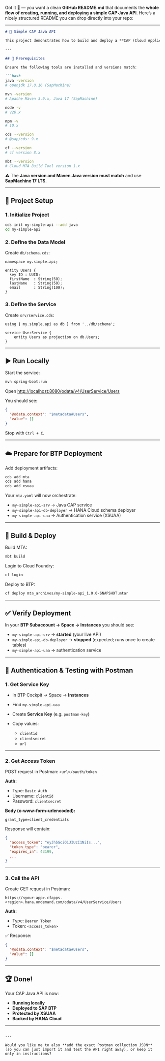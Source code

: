Got it 🚀 — you want a clean **GitHub README.md** that documents the **whole flow of creating, running, and deploying a simple CAP Java API**.
Here’s a nicely structured README you can drop directly into your repo:

---

````markdown
# 🚀 Simple CAP Java API

This project demonstrates how to build and deploy a **CAP (Cloud Application Programming) Java service** to **SAP BTP** with persistence in **SAP HANA Cloud** and authentication via **XSUAA**.

---

## 📌 Prerequisites

Ensure the following tools are installed and versions match:

```bash
java -version
# openjdk 17.0.16 (SapMachine)

mvn -version
# Apache Maven 3.9.x, Java 17 (SapMachine)

node -v
# v20.x

npm -v
# 10.x

cds --version
# @sap/cds: 9.x

cf --version
# cf version 8.x

mbt --version
# Cloud MTA Build Tool version 1.x
````

⚠️ The **Java version and Maven Java version must match** and use **SapMachine 17 LTS**.

---

## 📂 Project Setup

### 1. Initialize Project

```bash
cds init my-simple-api --add java
cd my-simple-api
```

### 2. Define the Data Model

Create `db/schema.cds`:

```cds
namespace my.simple.api;

entity Users {
  key ID : UUID;
  firstName  : String(50);
  lastName   : String(50);
  email      : String(100);
}
```

### 3. Define the Service

Create `srv/service.cds`:

```cds
using { my.simple.api as db } from '../db/schema';

service UserService {
    entity Users as projection on db.Users;
}
```

---

## ▶️ Run Locally

Start the service:

```bash
mvn spring-boot:run
```

Open [http://localhost:8080/odata/v4/UserService/Users](http://localhost:8080/odata/v4/UserService/Users)

You should see:

```json
{
  "@odata.context": "$metadata#Users",
  "value": []
}
```

Stop with `Ctrl + C`.

---

## ☁️ Prepare for BTP Deployment

Add deployment artifacts:

```bash
cds add mta
cds add hana
cds add xsuaa
```

Your `mta.yaml` will now orchestrate:

* `my-simple-api-srv` → Java CAP service
* `my-simple-api-db-deployer` → HANA Cloud schema deployer
* `my-simple-api-uaa` → Authentication service (XSUAA)

---

## 🚀 Build & Deploy

Build MTA:

```bash
mbt build
```

Login to Cloud Foundry:

```bash
cf login
```

Deploy to BTP:

```bash
cf deploy mta_archives/my-simple-api_1.0.0-SNAPSHOT.mtar
```

---

## ✅ Verify Deployment

In your **BTP Subaccount → Space → Instances** you should see:

* `my-simple-api-srv` → **started** (your live API)
* `my-simple-api-db-deployer` → **stopped** (expected; runs once to create tables)
* `my-simple-api-uaa` → authentication service

---

## 🔑 Authentication & Testing with Postman

### 1. Get Service Key

* In BTP Cockpit → Space → **Instances**
* Find `my-simple-api-uaa`
* Create **Service Key** (e.g. `postman-key`)
* Copy values:

  * `clientid`
  * `clientsecret`
  * `url`

---

### 2. Get Access Token

POST request in Postman:
`<url>/oauth/token`

**Auth:**

* Type: `Basic Auth`
* Username: `clientid`
* Password: `clientsecret`

**Body (x-www-form-urlencoded):**

```
grant_type=client_credentials
```

Response will contain:

```json
{
  "access_token": "eyJhbGciOiJIUzI1NiIs...",
  "token_type": "bearer",
  "expires_in": 43199,
  ...
}
```

---

### 3. Call the API

Create GET request in Postman:

```
https://<your-app>.cfapps.<region>.hana.ondemand.com/odata/v4/UserService/Users
```

**Auth:**

* Type: `Bearer Token`
* Token: `<access_token>`

✅ Response:

```json
{
  "@odata.context": "$metadata#Users",
  "value": []
}
```

---

## 🏆 Done!

Your CAP Java API is now:

* **Running locally**
* **Deployed to SAP BTP**
* **Protected by XSUAA**
* **Backed by HANA Cloud**

---

```

---

Would you like me to also **add the exact Postman collection JSON** (so you can just import it and test the API right away), or keep it only in instructions?
```

